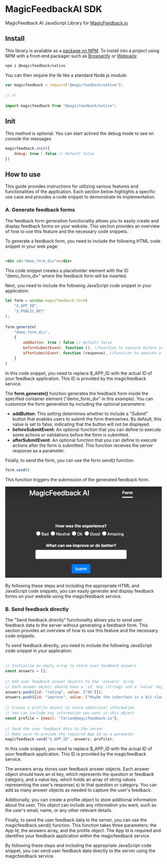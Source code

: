 # MagicFeedbackAI SDK

MagicFeedback AI JavaScript Library for [MagicFeedback.io](https://magicfeedback.io/)

## Install

This library is available as a [package on NPM](https://www.npmjs.com/package/@magicfeedback/native). To install into a
project using NPM with a front-end packager such as [Browserify](http://browserify.org/)
or [Webpack](https://webpack.github.io/):

```sh
npm i @magicfeedback/native
```

You can then require the lib like a standard Node.js module:

```js
var magicfeedback = require("@magicfeedback/native");

// or

import magicfeedback from "@magicfeedback/native";

```

## Init

This method is optional. You can start actived the debug mode to see on console the messages

```js
magicfeedback.init({
    debug: true | false // Default false
})

```

## How to use

This guide provides instructions for utilizing various features and functionalities of the application. Each section
below highlights a specific use case and provides a code snippet to demonstrate its implementation.

### A. Generate feedback forms

The feedback form generation functionality allows you to easily create and display feedback forms on your website. This
section provides an overview of how to use this feature and the necessary code snippets.

To generate a feedback form, you need to include the following HTML code snippet in your web page:

```html

<div id="demo_form_div"></div>
```

This code snippet creates a placeholder element with the ID "demo_form_div" where the feedback form will be inserted.

Next, you need to include the following JavaScript code snippet in your application:

```js
let form = window.magicfeedback.form(
    "$_APP_ID",
    "$_PUBLIC_KEY"
);

form.generate(
    "demo_form_div",
    {
        addButton: true | false // Default false
        beforeSubmitEvent: function (), //Function to execute before send the form
        afterSubmitEvent: function (response), //Function to execute after send the form with the response
    }
)
```

In this code snippet, you need to replace $_APP_ID with the actual ID of your feedback application. This ID is provided
by the magicfeedback service.

The **form.generate()** function generates the feedback form inside the specified container element ("demo_form_div" in
this example). You can customize the form generation by including the optional parameters:

* **addButton**: This setting determines whether to include a "Submit" button that enables users to submit the form
  themselves. By default, this value is set to false, indicating that the button will not be displayed.
* **beforeSubmitEvent**: An optional function that you can define to execute some actions or validations before the form
  is submitted.
* **afterSubmitEvent**: An optional function that you can define to execute actions after the form is submitted. This
  function receives the server response as a parameter.

Finally, to send the form, you can use the form.send() function.

```js
form.send()
```

This function triggers the submission of the generated feedback form.

![](./public/A_form.png)

By following these steps and including the appropriate HTML and JavaScript code snippets, you can easily generate and
display feedback forms on your website using the magicfeedback service.

### B. Send feedback directly

The "Send feedback directly" functionality allows you to send user feedback data to the server without generating a
feedback form. This section provides an overview of how to use this feature and the necessary code snippets.

To send feedback directly, you need to include the following JavaScript code snippet in your application:

```js

// Initialize an empty array to store user feedback answers
const answers = [];

// Add user feedback answer objects to the 'answers' array
// Each answer object should have a 'id' key (string) and a 'value' key (array of string values)
answers.push({id: "rating", value: ["Ok"]});
answers.push({id: "improve", value: ["Maybe the interface is a bit slow on my OSX"]});

// Create a profile object to store additional information
// You can include any information you want in this object
const profile = {email: "farias@magicfeedback.io"};

// Send the user feedback data to the server
// Make sure to provide the required App Id as a parameter
magicfeedback.send("$_APP_ID", answers, profile);

```

In this code snippet, you need to replace $_APP_ID with the actual ID of your feedback application. This ID is provided
by the magicfeedback service.

The answers array stores user feedback answer objects. Each answer object should have an id key, which represents the
question or feedback category, and a value key, which holds an array of string values representing the user's response(
s) to that question or category. You can add as many answer objects as needed to capture the user's feedback.

Additionally, you can create a profile object to store additional information about the user. This object can include
any information you want, such as the user's email, name, or any other relevant details.

Finally, to send the user feedback data to the server, you can use the magicfeedback.send() function. This function
takes three parameters: the App Id, the answers array, and the profile object. The App Id is required and identifies
your feedback application within the magicfeedback service.

By following these steps and including the appropriate JavaScript code snippet, you can send user feedback data directly
to the server using the magicfeedback service.
